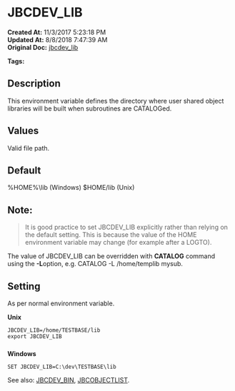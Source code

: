 # JBCDEV_LIB

**Created At:** 11/3/2017 5:23:18 PM  
**Updated At:** 8/8/2018 7:47:39 AM  
**Original Doc:** [jbcdev_lib](https://docs.jbase.com/41717-environment-variables/jbcdev_lib)  

**Tags:**
<badge text='environment variables' vertical='middle' />

## Description

This environment variable defines the directory where user shared object libraries will be built when subroutines are CATALOGed.

## 


## Values

Valid file path.

## 


## Default

%HOME%\lib (Windows)
$HOME/lib (Unix)

## 


## Note:


> It is good practice to set JBCDEV\_LIB explicitly rather than relying on the default setting. This is because the value of the HOME environment variable may change (for example after a LOGTO).


The value of JBCDEV\_LIB can be overridden with **CATALOG** command using the **-L**option, e.g. CATALOG -L /home/templib mysub.



## Setting

As per normal environment variable.

**Unix**

```
JBCDEV_LIB=/home/TESTBASE/lib
export JBCDEV_LIB
```

### 


**Windows**

```
SET JBCDEV_LIB=C:\dev\TESTBASE\lib
```



See also: [JBCDEV\_BIN](jbcdev_bin), [JBCOBJECTLIST](jbcobjectlist).
